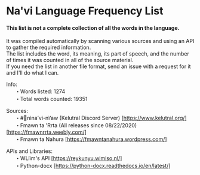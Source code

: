 # Na'vi Language Frequency List

#### This list is not a complete collection of all the words in the language.
  
It was compiled automatically by scanning various sources and using an API to gather the required information.  
The list includes the word, its meaning, its part of speech, and the number of times it was counted in all of the source material.  
If you need the list in another file format, send an issue with a request for it and I'll do what I can.  

Info:  
    &nbsp;&nbsp;&nbsp;&nbsp;&nbsp;&nbsp;・Words listed: 1274  
    &nbsp;&nbsp;&nbsp;&nbsp;&nbsp;&nbsp;・Total words counted: 19351  
  
Sources:  
    &nbsp;&nbsp;&nbsp;&nbsp;&nbsp;&nbsp;・#💙nìna’vi-nì’aw (Kelutral Discord Server) [https://www.kelutral.org/]  
    &nbsp;&nbsp;&nbsp;&nbsp;&nbsp;&nbsp;・Fmawn ta 'Rrta (All releases since 08/22/2020) [https://fmawnrrta.weebly.com/]  
    &nbsp;&nbsp;&nbsp;&nbsp;&nbsp;&nbsp;・Fmawn ta Nahura [https://fmawntanahura.wordpress.com/]  
  
APIs and Libraries:  
    &nbsp;&nbsp;&nbsp;&nbsp;&nbsp;&nbsp;・WLlìm's API [https://reykunyu.wimiso.nl/]  
    &nbsp;&nbsp;&nbsp;&nbsp;&nbsp;&nbsp;・Python-docx [https://python-docx.readthedocs.io/en/latest/]  
    